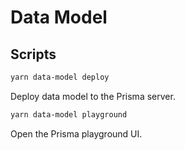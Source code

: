 # Data Model

## Scripts

```bash
yarn data-model deploy
```

Deploy data model to the Prisma server.

```bash
yarn data-model playground
```

Open the Prisma playground UI.

